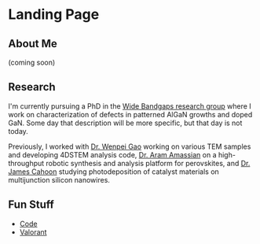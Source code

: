 # Landing Page

## About Me

(coming soon)

## Research

I'm currently pursuing a PhD in the [Wide Bandgaps research group](https://www.mse.ncsu.edu/collazo/) where I work on characterization of defects in patterned AlGaN growths and doped GaN.  Some day that description will be more specific, but that day is not today.

Previously, I worked with [Dr. Wenpei Gao](https://www.mse.ncsu.edu/people/wgao9/) working on various TEM samples and developing 4DSTEM analysis code, [Dr. Aram Amassian](https://www.mse.ncsu.edu/amassian/) on a high-throughput robotic synthesis and analysis platform for perovskites, and [Dr. James Cahoon](https://cahoon.chem.unc.edu/) studying photodeposition of catalyst materials on multijunction silicon nanowires.

## Fun Stuff

- [Code](https://github.com/mcarter1239/)
- [Valorant](https://www.twitch.tv/mdspartan1/)
